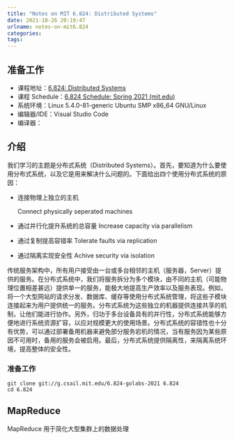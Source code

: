 ```yaml
---
title: "Notes on MIT 6.824: Distributed Systems"
date: 2021-10-26 20:19:47
urlname: notes-on-mit6.824
categories:
tags:
---
```


## 准备工作

- 课程地址：[6.824: Distributed Systems](https://pdos.csail.mit.edu/6.824/)
- 课程 Schedule：[6.824 Schedule: Spring 2021 (mit.edu)](https://pdos.csail.mit.edu/6.824/schedule.html)
- 系统环境：Linux 5.4.0-81-generic Ubuntu SMP x86_64 GNU/Linux
- 编辑器/IDE：Visual Studio Code
- 编译器：

## 介绍

我们学习的主题是分布式系统（Distributed Systems）。首先，要知道为什么要使用分布式系统，以及它是用来解决什么问题的。下面给出四个使用分布式系统的原因：

- 连接物理上独立的主机

  Connect physically seperated machines

- 通过并行化提升系统的总容量
  Increase capacity via parallelism

- 通过复制提高容错率
  Tolerate faults via replication

- 通过隔离实现安全性
  Achive security via isolation

传统服务架构中，所有用户接受由一台或多台相邻的主机（服务器，Server）提供的服务。在分布式系统中，我们将服务拆分为多个模块，由不同的主机（可能物理位置相差甚远）提供单一的服务，能极大地提高生产效率以及服务表现。例如，将一个大型网站的请求分发、数据库、缓存等使用分布式系统管理，将这些子模块连接起来为用户提供统一的服务。分布式系统为这些独立的机器提供连接共享的机制，让他们能进行协作。另外，归功于多台设备具有的并行性，分布式系统能够方便地进行系统资源扩容，以应对规模更大的使用场景。分布式系统的容错性也十分有优势，可以通过部署备用机器来避免部分服务宕机的情况，当有服务因为某些原因不可用时，备用的服务会被启用。最后，分布式系统提供隔离性，来隔离系统环境，提高整体的安全性。

### 准备工作

```shell
git clone git://g.csail.mit.edu/6.824-golabs-2021 6.824
cd 6.824
```

## MapReduce

MapReduce 用于简化大型集群上的数据处理

